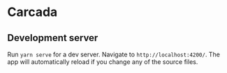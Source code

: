 # Carcada

## Development server

Run `yarn serve` for a dev server. Navigate to `http://localhost:4200/`. The app will automatically reload if you change any of the source files.
